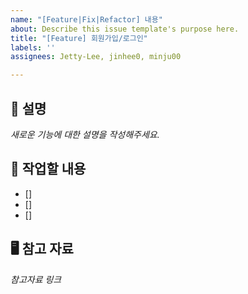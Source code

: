 ```yaml
---
name: "[Feature|Fix|Refactor] 내용"
about: Describe this issue template's purpose here.
title: "[Feature] 회원가입/로그인"
labels: ''
assignees: Jetty-Lee, jinhee0, minju00

---
```


## 📌 설명
_새로운 기능에 대한 설명을 작성해주세요._


## 🔄 작업할 내용

- []
- []
- []

## 🖥️ 참고 자료
_참고자료 링크_
